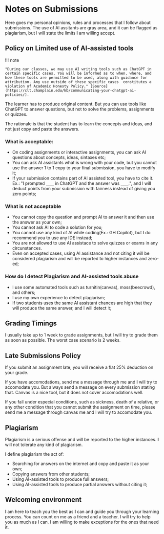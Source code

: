 # Notes on Submissions

Here goes my personal opinions, rules and processes that I follow about submissions. The use of AI assitants are gray area, and it can be flagged as plagiarism, but I will state the limits I am willing accept.

## Policy on Limited use of AI-assisted tools 

!!! note

    "During our classes, we may use AI writing tools such as ChatGPT in certain specific cases. You will be informed as to when, where, and how these tools are permitted to be used, along with guidance for attribution. Any use outside of these specific cases  constitutes a violation of Academic Honesty Policy." [Source](https://clt.champlain.edu/kb/communicating-your-chatgpt-ai-policies/).

The learner has to produce original content. But you can use tools like ChatGPT to answer questions, but not to solve the problems, assignments or quizzes.

The rationale is that the student has to learn the concepts and ideas, and not just copy and paste the answers.

### What is acceptable:

- On coding assignments or interactive assignments, you can ask AI questions about concepts, ideas, sintaxes etc;
- You can ask AI assistants what is wrong with your code, but you cannot use the answer 1 to 1 copy to your final submission, you have to modify it;
- If your submission contains part of AI assisted tool, you have to cite it. Ex.: "I prompted ____ in ChatGPT and the answer was ____.", and I will deduct points from your submission with fairness instead of giving you zero points;

### What is not acceptable

- You cannot copy the question and prompt AI to answer it and then use the answer as your own;
- You cannot ask AI to code a solution for you;
- You cannot use any kind of AI while coding(Ex.: GH Copilot), but I do recommend you to use any IDE instead;
- You are not allowed to use AI assistace to solve quizzes or exams in any circunstances.
- Even on accepted cases, using AI assistance and not citing it will be considered plagiarism and will be reported to higher instances and zero-ed;

### How do I detect Plagiarism and AI-assisted tools abuse

- I use some automated tools such as turnitin(canvas), moss(beecrowd), and others;
- I use my own experience to detect plagiarism;
- If two students uses the same AI assistant chances are high that they will produce the same answer, and I will detect it;

## Grading Timings

I usually take up to 1 week to grade assignments, but I will try to grade them as soon as possible. The worst case scenario is 2 weeks.

## Late Submissions Policy

If you submit an assignment late, you will receive a flat 25% deduction on your grade.

If you have accomodations, send me a message through me and I will try to accomodate you. But always send a message on every submission stating that. Canvas is a nice tool, but it does not cover accomodations well.

If you fall under especial conditions, such as sickness, death of a relative, or any other condition that you cannot submit the assignment on time, please send me a message through canvas me and I will try to accomodate you.

## Plagiarism

Plagiarism is a serious offense and will be reported to the higher instances. I will not tolerate any kind of plagiarism.

I define plagiarism the act of:

- Searching for answers on the internet and copy and paste it as your own;
- Copying answers from other students;
- Using AI-assisted tools to produce full answers;
- Using AI-assisted tools to produce partial answers without citing it;

## Welcoming environment

I am here to teach you the best as I can and guide you through your learning process. You can count on me as a friend and a teacher. I will try to help you as much as I can. I am willing to make exceptions for the ones that need it.